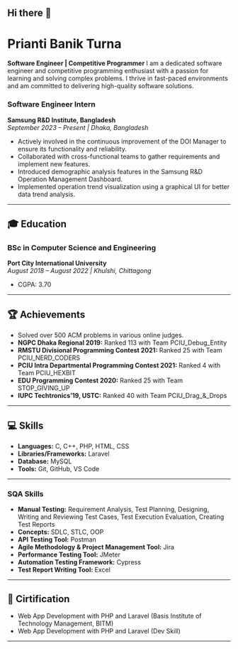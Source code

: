 ## Hi there 👋

# Prianti Banik Turna

**Software Engineer | Competitive Programmer**
I am a dedicated software engineer and competitive programming enthusiast with a passion for learning and solving complex problems. I thrive in fast-paced environments and am committed to delivering high-quality software solutions.

### Software Engineer Intern  
**Samsung R&D Institute, Bangladesh**  
*September 2023 – Present | Dhaka, Bangladesh*

- Actively involved in the continuous improvement of the DOI Manager to ensure its functionality and reliability.
- Collaborated with cross-functional teams to gather requirements and implement new features.
- Introduced demographic analysis features in the Samsung R&D Operation Management Dashboard.
- Implemented operation trend visualization using a graphical UI for better data trend analysis.

---

## 🎓 Education

### BSc in Computer Science and Engineering  
**Port City International University**  
*August 2018 – August 2022 | Khulshi, Chittagong*  
- CGPA: 3.70

---
## 🏆 Achievements

- Solved over 500 ACM problems in various online judges.
- **NGPC Dhaka Regional 2019:** Ranked 113 with Team PCIU_Debug_Entity
- **RMSTU Divisional Programming Contest 2021:** Ranked 25 with Team PCIU_NERD_CODERS
- **PCIU Intra Departmental Programming Contest 2021:** Ranked 4 with Team PCIU_HEXBIT
- **EDU Programming Contest 2020:** Ranked 25 with Team STOP_GIVING_UP
- **IUPC Techtronics’19, USTC:** Ranked 40 with Team PCIU_Drag_&_Drops

---

## 💻 Skills

- **Languages:** C, C++, PHP, HTML, CSS
- **Libraries/Frameworks:** Laravel
- **Database:** MySQL
- **Tools:** Git, GitHub, VS Code

---
### SQA Skills
- **Manual Testing:** Requirement Analysis, Test Planning, Designing, Writing and Reviewing Test Cases, Test Execution Evaluation, Creating Test Reports
- **Concepts:** SDLC, STLC, OOP
- **API Testing Tool:** Postman
- **Agile Methodology & Project Management Tool:** Jira
- **Performance Testing Tool:** JMeter
- **Automation Testing Framework:** Cypress
- **Test Report Writing Tool:** Excel

---
## 📜 Cirtification

- Web App Development with PHP and Laravel (Basis Institute of Technology Management, BITM)
- Web App Development with PHP and Laravel (Dev Skill)

---
